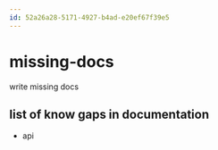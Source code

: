 ```yaml
---
id: 52a26a28-5171-4927-b4ad-e20ef67f39e5
---
```


# missing-docs

<rat graph />

write missing docs

## list of know gaps in documentation

- api
